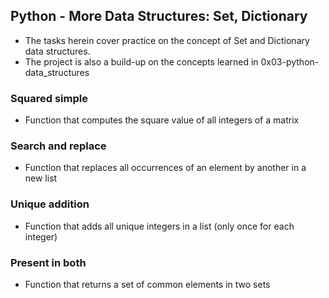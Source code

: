 ## Python - More Data Structures: Set, Dictionary

* The tasks herein cover practice on the concept of Set and Dictionary data structures.
* The project is also a build-up on the concepts learned in 0x03-python-data_structures

### Squared simple

* Function that computes the square value of all integers of a matrix

### Search and replace

* Function that replaces all occurrences of an element by another in a new list

### Unique addition

* Function that adds all unique integers in a list (only once for each integer)

### Present in both

* Function that returns a set of common elements in two sets
